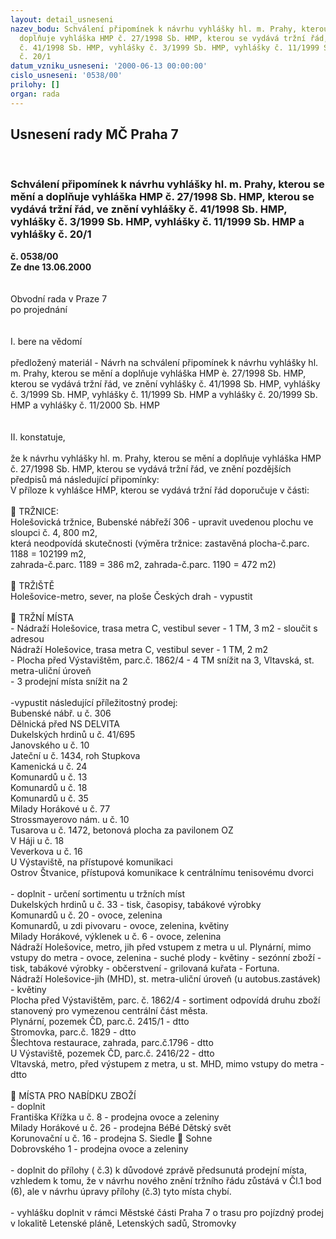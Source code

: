 ```yaml
---
layout: detail_usneseni
nazev_bodu: Schválení připomínek k návrhu vyhlášky hl. m. Prahy, kterou se mění a
  doplňuje vyhláška HMP č. 27/1998 Sb. HMP, kterou se vydává tržní řád, ve znění vyhlášky
  č. 41/1998 Sb. HMP, vyhlášky č. 3/1999 Sb. HMP, vyhlášky č. 11/1999 Sb. HMP a vyhlášky
  č. 20/1
datum_vzniku_usneseni: '2000-06-13 00:00:00'
cislo_usneseni: '0538/00'
prilohy: []
organ: rada
---
```

<div id="ucUsn_pList" class="usn">
	<span><h2>Usnesení rady MČ Praha 7 </h2>
<br></span><div class="standBody">
<span><h3>Schválení připomínek k návrhu vyhlášky hl. m. Prahy, kterou se mění a doplňuje vyhláška HMP č. 27/1998 Sb. HMP, kterou se vydává tržní řád, ve znění vyhlášky č. 41/1998 Sb. HMP, vyhlášky č. 3/1999 Sb. HMP, vyhlášky č. 11/1999 Sb. HMP a vyhlášky č. 20/1</h3></span><div class="center">
		<strong>č. 0538/00</strong><br>
	</div>
<div class="center">
		<strong>Ze dne 13.06.2000</strong><br><br>
	</div>     <br>Obvodní rada v Praze 7<br>po projednání<br><br><br>I.	bere na vědomí<br><br> předložený materiál - Návrh na schválení připomínek k návrhu vyhlášky hl. m. Prahy, kterou se mění a doplňuje vyhláška HMP è. 27/1998 Sb. HMP, kterou se vydává tržní řád, ve znění vyhlášky č. 41/1998 Sb. HMP, vyhlášky č. 3/1999 Sb. HMP, vyhlášky č. 11/1999 Sb. HMP a vyhlášky č. 20/1999 Sb. HMP  a vyhlášky č. 11/2000 Sb. HMP<br><br><br>II.	konstatuje,<br><br>že k návrhu vyhlášky hl. m. Prahy, kterou se mění a doplňuje vyhláška HMP č. 27/1998 Sb. HMP, kterou se vydává tržní řád, ve znění pozdějších předpisů má následující připomínky:<br>V příloze k vyhlášce HMP, kterou se vydává tržní řád doporučuje v části:<br><br> TRŽNICE:<br>Holešovická tržnice, Bubenské nábřeží 306 - upravit uvedenou plochu ve sloupci č. 4, 800 m2, <br>která neodpovídá skutečnosti (výměra tržnice: zastavěná plocha-č.parc. 1188 = 102199 m2,<br>zahrada-č.parc. 1189 = 386 m2, zahrada-č.parc. 1190 = 472 m2)	<br>	<br> TRŽIŠTĚ<br>Holešovice-metro, sever, na ploše Českých drah - vypustit<br><br> TRŽNÍ MÍSTA<br>- Nádraží Holešovice, trasa metra C, vestibul sever - 1 TM, 3 m2 - sloučit s adresou <br>Nádraží Holešovice, trasa metra C, vestibul sever - 1 TM, 2 m2<br>- Plocha před Výstavištěm, parc.č. 1862/4 - 4 TM snížit na 3, Vltavská, st. metra-uliční úroveň  <br>- 3 prodejní místa snížit na 2<br><br>-vypustit následující příležitostný prodej:<br>	Bubenské nábř. u č. 306<br>	Dělnická před NS DELVITA<br>	Dukelských hrdinů u č. 41/695<br>	Janovského u č. 10<br>	Jateční u č. 1434, roh Stupkova<br>	Kamenická u č. 24<br>	Komunardů u č. 13<br>	Komunardů u č. 18<br>	Komunardů u č. 35<br>	Milady Horákové u č. 77<br>	Strossmayerovo nám. u č. 10<br>	Tusarova u č. 1472, betonová plocha za pavilonem OZ<br>	V Háji u č. 18<br>	Veverkova u č. 16<br>	U Výstaviště, na přístupové komunikaci<br>	Ostrov Štvanice, přístupová komunikace k centrálnímu tenisovému dvorci<br><br>- doplnit  - určení sortimentu u tržních míst<br>Dukelských hrdinů u č. 33 - tisk, časopisy, tabákové výrobky<br>Komunardů u č. 20 - ovoce, zelenina<br>Komunardů, u zdi pivovaru - ovoce, zelenina, květiny	<br>Milady Horákové, výklenek u č. 6 - ovoce, zelenina<br>Nádraží Holešovice, metro, jih před vstupem z metra u ul. Plynární, mimo vstupy do metra - ovoce, zelenina - suché plody - květiny - sezónní zboží - tisk, tabákové výrobky - občerstvení - grilovaná kuřata - Fortuna.   <br>Nádraží Holešovice-jih (MHD), st. metra-uliční úroveň (u autobus.zastávek) - květiny<br>Plocha před Výstavištěm, parc. č. 1862/4 - sortiment odpovídá druhu zboží stanovený pro vymezenou centrální část města.	<br>Plynární, pozemek ČD, parc.č. 2415/1 -                     	dtto<br>Stromovka, parc.č. 1829 -				     	dtto	<br>Šlechtova restaurace, zahrada, parc.č.1796 - 	     	dtto<br>U Výstaviště, pozemek ČD, parc.č. 2416/22 -             	dtto<br>Vltavská, metro, před výstupem z metra, u st. MHD, mimo vstupy do metra - dtto<br><br> MÍSTA PRO NABÍDKU ZBOŽÍ<br>- doplnit <br>Františka Křížka u č. 8  - prodejna ovoce a zeleniny<br>Milady Horákové u č. 26  - prodejna BéBé Dětský svět<br>Korunovační u č. 16 - prodejna S. Siedle  Sohne<br>Dobrovského 1 - prodejna ovoce a zeleniny<br><br>- doplnit   do přílohy  ( č.3) k důvodové zprávě předsunutá prodejní místa, vzhledem k tomu, že v návrhu nového znění tržního řádu zůstává v Čl.1 bod (6), ale v návrhu úpravy přílohy (č.3) tyto místa chybí.<br><br>- vyhlášku  doplnit v rámci Městské části Praha 7 o trasu pro pojízdný prodej v lokalitě Letenské pláně, Letenských sadů, Stromovky<br>
</div>
</div>
